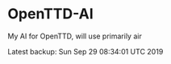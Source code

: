 # OpenTTD-AI
My AI for OpenTTD, will use primarily air

Latest backup: Sun Sep 29 08:34:01 UTC 2019
